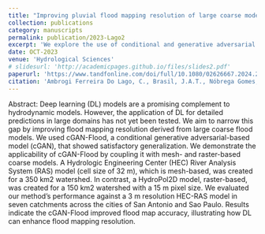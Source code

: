```yaml
---
title: "Improving pluvial flood mapping resolution of large coarse models with deep learning"
collection: publications
category: manuscripts
permalink: publication/2023-Lago2
excerpt: 'We explore the use of conditional and generative adversarial neural networks to map maximum flood depths using coarse gridded hydrologic-hydrodynamic models to provide training data.'
date: OCT-2023
venue: 'Hydrological Sciences'
# slidesurl: 'http://academicpages.github.io/files/slides2.pdf'
paperurl: 'https://www.tandfonline.com/doi/full/10.1080/02626667.2024.2329268'
citation: 'Ambrogi Ferreira Do Lago, C., Brasil, J.A.T., Nóbrega Gomes, M., Mendiondo, E.M. and Giacomoni, M.H., 2024. Improving pluvial flood mapping resolution of large coarse models with deep learning. Hydrological Sciences Journal, 69(5), pp.607-621.'
---
```

Abstract:
Deep learning (DL) models are a promising complement to hydrodynamic models. However, the application of DL for detailed predictions in large domains has not yet been tested. We aim to narrow this gap by improving flood mapping resolution derived from large coarse flood models. We used cGAN-Flood, a conditional generative adversarial-based model (cGAN), that showed satisfactory generalization. We demonstrate the applicability of cGAN-Flood by coupling it with mesh- and raster-based coarse models. A Hydrologic Engineering Center (HEC) River Analysis System (RAS) model (cell size of 32 m), which is mesh-based, was created for a 350 km2 watershed. In contrast, a HydroPol2D model, raster-based, was created for a 150 km2 watershed with a 15 m pixel size. We evaluated our method’s performance against a 3 m resolution HEC-RAS model in seven catchments across the cities of San Antonio and Sao Paulo. Results indicate the cGAN-Flood improved flood map accuracy, illustrating how DL can enhance flood mapping resolution.

